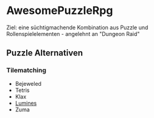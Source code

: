 # AwesomePuzzleRpg

Ziel: eine süchtigmachende Kombination aus Puzzle und Rollenspielelementen - angelehnt an "Dungeon Raid"

## Puzzle Alternativen

### Tilematching
* Bejeweled
* Tetris
* Klax
* [Lumines](http://youtu.be/RFP5VM8nnyM?t=7m57s)
* Zuma

### 






